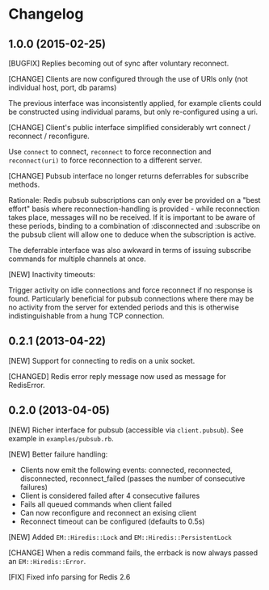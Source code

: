 # Changelog

## 1.0.0 (2015-02-25)

[BUGFIX] Replies becoming out of sync after voluntary reconnect.

[CHANGE] Clients are now configured through the use of URIs only (not individual host, port, db params)

  The previous interface was inconsistently applied, for example clients could be constructed using
  individual params, but only re-configured using a uri.

[CHANGE] Client's public interface simplified considerably wrt connect / reconnect / reconfigure.

  Use `connect` to connect, `reconnect` to force reconnection and `reconnect(uri)` to force reconnection
  to a different server.

[CHANGE] Pubsub interface no longer returns deferrables for subscribe methods.

  Rationale: Redis pubsub subscriptions can only ever be provided on a "best effort" basis where
  reconnection-handling is provided - while reconnection takes place, messages will no be received.
  If it is important to be aware of these periods, binding to a combination of :disconnected and
  :subscribe on the pubsub client will allow one to deduce when the subscription is active.

  The deferrable interface was also awkward in terms of issuing subscribe commands for multiple
  channels at once.

[NEW] Inactivity timeouts:

  Trigger activity on idle connections and force reconnect if no response is found.
  Particularly beneficial for pubsub connections where there may be no activity from the server for
  extended periods and this is otherwise indistinguishable from a hung TCP connection.

## 0.2.1 (2013-04-22)

[NEW] Support for connecting to redis on a unix socket.

[CHANGED] Redis error reply message now used as message for RedisError.

## 0.2.0 (2013-04-05)

[NEW] Richer interface for pubsub (accessible via `client.pubsub`). See example in `examples/pubsub.rb`.

[NEW] Better failure handling:

  * Clients now emit the following events: connected, reconnected, disconnected, reconnect_failed (passes the number of consecutive failures)
  * Client is considered failed after 4 consecutive failures
  * Fails all queued commands when client failed
  * Can now reconfigure and reconnect an exising client
  * Reconnect timeout can be configured (defaults to 0.5s)

[NEW] Added `EM::Hiredis::Lock` and `EM::Hiredis::PersistentLock`

[CHANGE] When a redis command fails, the errback is now always passed an `EM::Hiredis::Error`.

[FIX] Fixed info parsing for Redis 2.6
